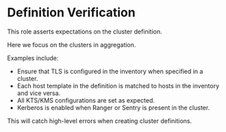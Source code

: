 # Definition Verification

This role asserts expectations on the cluster definition.

Here we focus on the clusters in aggregation.

Examples include:
- Ensure that TLS is configured in the inventory when specified in a cluster.
- Each host template in the definition is matched to hosts in the inventory and vice versa.
- All KTS/KMS configurations are set as expected.
- Kerberos is enabled when Ranger or Sentry is present in the cluster.

This will catch high-level errors when creating cluster definitions.

